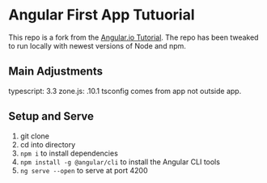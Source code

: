 # Angular First App Tutuorial 

This repo is a fork from the [Angular.io Tutorial](https://angular.io/start). The repo has been tweaked to run locally with newest versions of Node and npm. 

## Main Adjustments

typescript: 3.3
zone.js: .10.1
tsconfig comes from app not outside app.

## Setup and Serve

1. git clone
2. cd into directory
3. `npm i` to install dependencies
4. `npm install -g @angular/cli` to install the Angular CLI tools
5. `ng serve --open` to serve at port 4200
